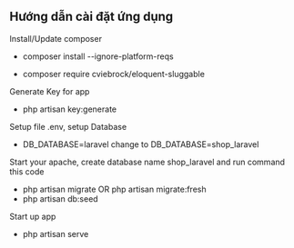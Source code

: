 ## Hướng dẫn cài đặt ứng dụng

Install/Update composer

- composer install --ignore-platform-reqs

- composer require cviebrock/eloquent-sluggable

Generate Key for app

- php artisan key:generate 

Setup file .env, setup Database

- DB_DATABASE=laravel change to DB_DATABASE=shop_laravel

Start your apache, create database name shop_laravel and run command this code 

- php artisan migrate OR php artisan migrate:fresh
- php artisan db:seed

Start up app
    
- php artisan serve